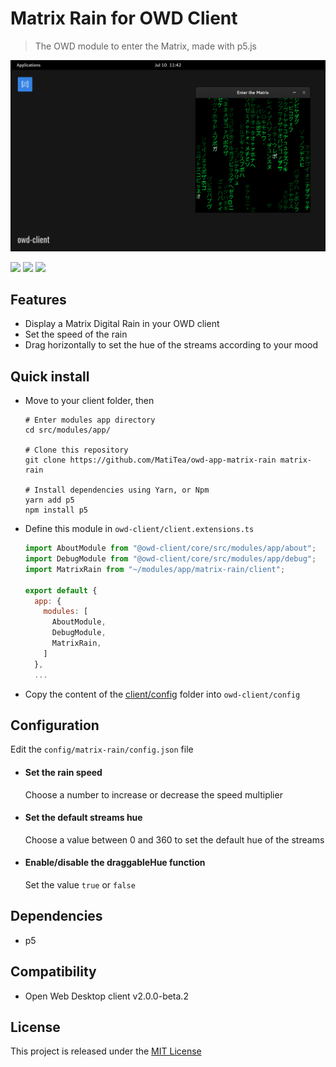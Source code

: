 # Matrix Rain for OWD Client
> The OWD module to enter the Matrix, made with p5.js

<p>
    <img src="media/demo.png" alt="OWD Matrix Rain module demo" />
</p>

<p>
    <a href="https://github.com/MatiTea/owd-matrix-rain/blob/main/LICENSE"><img src="https://img.shields.io/badge/license-MIT-green.svg" /></a>
    <a href="https://github.com/owdproject/owd-client"><img src="https://img.shields.io/badge/owd-client-3A9CB6" /></a>
    <a href="https://github.com/topics/owd-modules"><img src="https://img.shields.io/badge/owd-modules-888" /></a>
</p>

## Features
- Display a Matrix Digital Rain in your OWD client
- Set the speed of the rain
- Drag horizontally to set the hue of the streams according to your mood

## Quick install
- Move to your client folder, then
  ```
  # Enter modules app directory
  cd src/modules/app/
  
  # Clone this repository
  git clone https://github.com/MatiTea/owd-app-matrix-rain matrix-rain
  
  # Install dependencies using Yarn, or Npm
  yarn add p5
  npm install p5
  ```
- Define this module in `owd-client/client.extensions.ts`
  ```js
  import AboutModule from "@owd-client/core/src/modules/app/about";
  import DebugModule from "@owd-client/core/src/modules/app/debug";
  import MatrixRain from "~/modules/app/matrix-rain/client";

  export default {
    app: {
      modules: [
        AboutModule,
        DebugModule,
        MatrixRain,
      ]
    },
    ...
  ```
- Copy the content of the [client/config](https://github.com/MatiTea/owd-app-matrix-rain/tree/master/client/config) folder into `owd-client/config`

## Configuration
Edit the `config/matrix-rain/config.json` file
- #### Set the rain speed
    Choose a number to increase or decrease the speed multiplier
- #### Set the default streams hue
    Choose a value between 0 and 360 to set the default hue of the streams
- #### Enable/disable the draggableHue function
    Set the value `true` or `false`

## Dependencies
- p5

## Compatibility
- Open Web Desktop client v2.0.0-beta.2

## License
This project is released under the [MIT License](LICENSE)